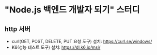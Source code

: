 # "Node.js 백엔드 개발자 되기" 스터디
## http 서버
+ curl(GET, POST, DELETE, PUT 요청 도구) 설치: https://curl.se/windows/
+ K6(성능 테스트 도구) 설치: https://dl.k6.io/msi/
